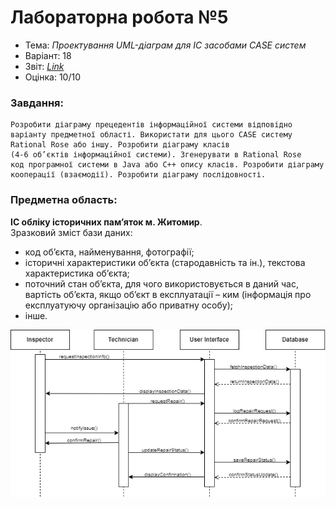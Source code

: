 # Лабораторна робота №5

- Тема: *Проектування UML-діаграм для ІС засобами CASE систем*
- Варіант: 18
- Звіт: [*Link*](./Report.pdf)
- Оцінка: 10/10

### Завдання:
    Розробити діаграму прецедентів інформаційної системи відповідно 
    варіанту предметної області. Використати для цього СASE cистему 
    Rational Rose або іншу. Розробити діаграму класів 
    (4-6 об’єктів інформаційної системи). Згенерувати в Rational Rose 
    код програмної системи в Java або С++ опису класів. Розробити діаграму 
    кооперації (взаємодії). Розробити діаграму послідовності.

### Предметна область:
**ІС обліку історичних пам’яток м. Житомир**. <br>
Зразковий зміст бази даних: 
- код об’єкта, найменування, фотографії; 
- історичні  характеристики  об’єкта  (стародавність  та  ін.),  текстова характеристика об’єкта; 
- поточний стан об’єкта, для чого використовується в даний час, вартість об’єкта, якщо об’єкт в експлуатації – ким (інформація про експлуатуючу організацію або приватну особу); 
- інше.

![](./png/Sequence.png)